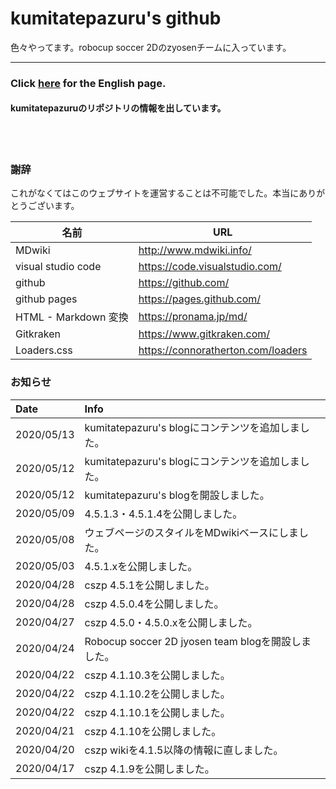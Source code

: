 # kumitatepazuru's github
色々やってます。robocup soccer 2Dのzyosenチームに入っています。

------

### Click [here](https://kumitatepazuru.github.io/#!index_en.md) for the English page.



#### kumitatepazuruのリポジトリの情報を出しています。

<br><br>

### 謝辞

これがなくてはこのウェブサイトを運営することは不可能でした。本当にありがとうございます。

| 名前                 | URL                            |
| -------------------- | ------------------------------ |
| MDwiki               | http://www.mdwiki.info/        |
| visual studio code   | https://code.visualstudio.com/ |
| github| https://github.com/            |
| github pages| https://pages.github.com/      |
| HTML - Markdown 変換 | https://pronama.jp/md/         |
| Gitkraken | https://www.gitkraken.com/ |
| Loaders.css | https://connoratherton.com/loaders |

### お知らせ

| Date       | Info                                               |
| :--------- | :------------------------------------------------- |
| 2020/05/13 |kumitatepazuru's blogにコンテンツを追加しました。                 |
| 2020/05/12 |kumitatepazuru's blogにコンテンツを追加しました。                 |
| 2020/05/12 |kumitatepazuru's blogを開設しました。                 |
| 2020/05/09 | 4.5.1.3・4.5.1.4を公開しました。                   |
| 2020/05/08 | ウェブページのスタイルをMDwikiベースにしました。   |
| 2020/05/03 | 4.5.1.xを公開しました。                            |
| 2020/04/28 | cszp 4.5.1を公開しました。                         |
| 2020/04/28 | cszp 4.5.0.4を公開しました。                       |
| 2020/04/27 | cszp 4.5.0・4.5.0.xを公開しました。                |
| 2020/04/24 | Robocup soccer 2D jyosen team blogを開設しました。 |
| 2020/04/22 | cszp 4.1.10.3を公開しました。                      |
| 2020/04/22 | cszp 4.1.10.2を公開しました。                      |
| 2020/04/22 | cszp 4.1.10.1を公開しました。                      |
| 2020/04/21 | cszp 4.1.10を公開しました。                        |
| 2020/04/20 | cszp wikiを4.1.5以降の情報に直しました。           |
| 2020/04/17 | cszp 4.1.9を公開しました。                         |

